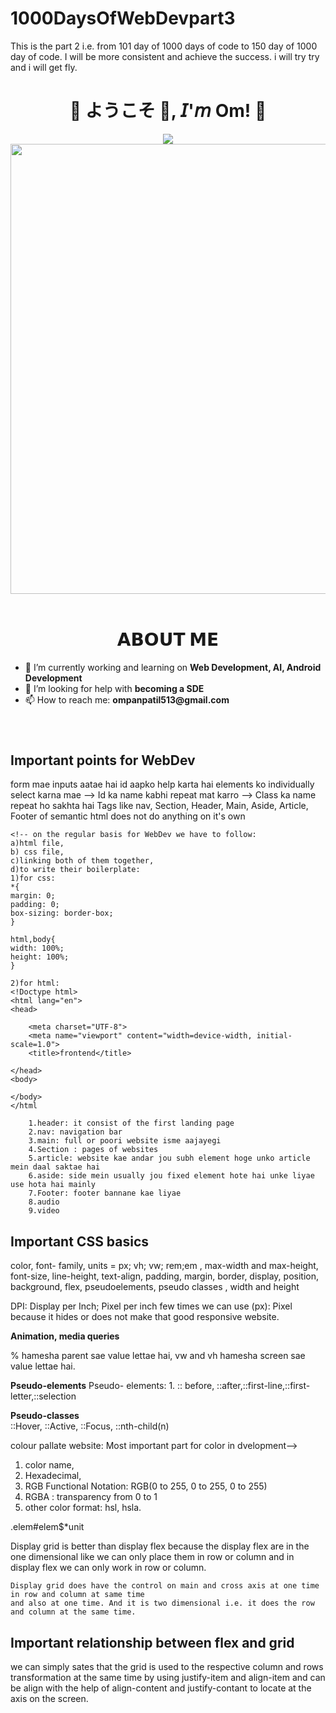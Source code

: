 # 1000DaysOfWebDevpart3
 This is the part 2 i.e. from 101 day of 1000 days of code to 150 day of 1000 day of code. I will be more consistent and achieve the success. i will try try and i will get fly.
<h1 align="center">💠 ようこそ 👋, 𝘐'𝘮 Om! 💠</h1>
<div align="center">
  <img src="https://i.pinimg.com/originals/fa/49/b7/fa49b771ffc81a264bb0e57097bc3068.gif">
  <img width="720" height="auto" src=Add-ons/FSN.gif>
</div>

<br>

<h1 align="center">𝗔𝗕𝗢𝗨𝗧 𝗠𝗘</h1>

<ul>
  <li> 🔭 I’m currently working and learning on <b> Web Development, AI, Android Development</b></li>
  <li> 🤔 I’m looking for help with <b>becoming a SDE </b></li>
  <li> 📫 How to reach me: <b>ompanpatil513@gmail.com</b></li>
</ul>

<br>

<h1 align="center"></h1>

<h2>Important points for WebDev</h2>
<body>
   form mae inputs aatae hai 
   id aapko help karta hai elements ko individually select karna mae -->
   Id ka name kabhi repeat mat karro  -->
   Class ka name repeat ho sakhta hai
   Tags like nav, Section, Header, Main, Aside, Article, Footer of semantic html does not do anything on it's own


    <!-- on the regular basis for WebDev we have to follow:
    a)html file,
    b) css file,
    c)linking both of them together,
    d)to write their boilerplate:
    1)for css:
    *{
    margin: 0;
    padding: 0;
    box-sizing: border-box;
    }

    html,body{
    width: 100%;
    height: 100%;
    }

    2)for html:
    <!Doctype html>
    <html lang="en">
    <head>

        <meta charset="UTF-8">
        <meta name="viewport" content="width=device-width, initial-scale=1.0">
        <title>frontend</title>

    </head>
    <body>

    </body>
    </html

        1.header: it consist of the first landing page
        2.nav: navigation bar
        3.main: full or poori website isme aajayegi
        4.Section : pages of websites
        5.article: website kae andar jou subh element hoge unko article mein daal saktae hai
        6.aside: side mein usually jou fixed element hote hai unke liyae use hota hai mainly
        7.Footer: footer bannane kae liyae 
        8.audio
        9.video


  <h2>Important CSS basics</h2>

  <p> color, font- family, units = px; vh; vw; rem;em , max-width and max-height,  font-size, line-height, text-align, padding, margin, border, display, position, background, flex, pseudoelements, pseudo classes , width and height</p>
  DPI: Display per Inch; Pixel per inch
  few times we can use (px): Pixel because it hides or does not make that good responsive website. 

  <strong> Animation, media queries </strong>

  % hamesha parent sae value lettae hai,
  vw and vh hamesha screen sae value lettae hai.
 <p> <strong>Pseudo-elements</strong> Pseudo- elements:
 1. :: before, ::after,::first-line,::first-letter,::selection</p>

 <p> <strong>Pseudo-classes</strong>
 <br> ::Hover, ::Active, ::Focus, ::nth-child(n)</p>

 colour pallate website:
 Most important part for color in dvelopment-->

 1. color name,
 2. Hexadecimal,
 3. RGB Functional Notation: RGB(0 to 255, 0 to 255, 0 to 255)
 4. RGBA : transparency from 0 to 1
 5. other color format: hsl, hsla.


 .elem#elem$*unit

 <p>  Display grid is better than display flex because the display flex are in the one dimensional like 
    we can only place them in row or column and in display flex we can only work in row or column.
 
    Display grid does have the control on main and cross axis at one time in row and column at same time
    and also at one time. And it is two dimensional i.e. it does the row and column at the same time.

  </p>

  <h2>Important relationship between flex and grid</h2>
  <p> we can simply sates that the grid is used to the respective column and rows transformation at the same time by using justify-item and align-item and can be align with the help of align-content and justify-contant to locate at the axis on the screen. </p>

</body>

